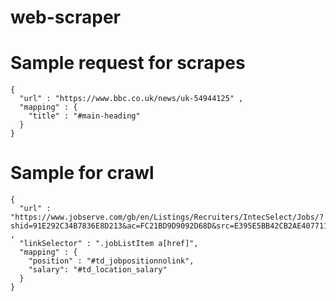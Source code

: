# web-scraper

# Sample request for scrapes

```
{ 
  "url" : "https://www.bbc.co.uk/news/uk-54944125" , 
  "mapping" : {  
    "title" : "#main-heading"
  }  
}
```

# Sample for crawl

```
{ 
  "url" : "https://www.jobserve.com/gb/en/Listings/Recruiters/IntecSelect/Jobs/?shid=91E292C34B7836E8D213&ac=FC21BD9D9092D68D&src=E395E5BB42CB2AE40771160DC5C9829E848D" , 
  "linkSelector" : ".jobListItem a[href]",
  "mapping" : {  
    "position" : "#td_jobpositionnolink",
    "salary": "#td_location_salary"
  }  
}
```